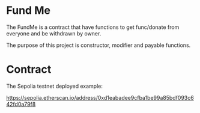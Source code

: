 # Fund Me

The FundMe is a contract that have functions to get func/donate from everyone and be withdrawn by owner.

The purpose of this project is constructor, modifier and payable functions.

# Contract

The Sepolia testnet deployed example:

https://sepolia.etherscan.io/address/0xd1eabadee9cfba1be99a85bdf093c642fd0a79f8
